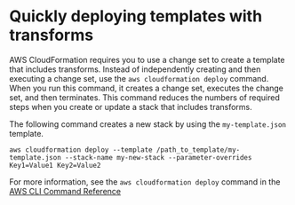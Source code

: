 # Quickly deploying templates with transforms<a name="using-cfn-cli-deploy"></a>

AWS CloudFormation requires you to use a change set to create a template that includes transforms\. Instead of independently creating and then executing a change set, use the `aws cloudformation deploy` command\. When you run this command, it creates a change set, executes the change set, and then terminates\. This command reduces the numbers of required steps when you create or update a stack that includes transforms\.

The following command creates a new stack by using the `my-template.json` template\.

```
aws cloudformation deploy --template /path_to_template/my-template.json --stack-name my-new-stack --parameter-overrides Key1=Value1 Key2=Value2
```

For more information, see the `aws cloudformation deploy` command in the [AWS CLI Command Reference](https://docs.aws.amazon.com/cli/latest/reference/cloudformation/index.html)